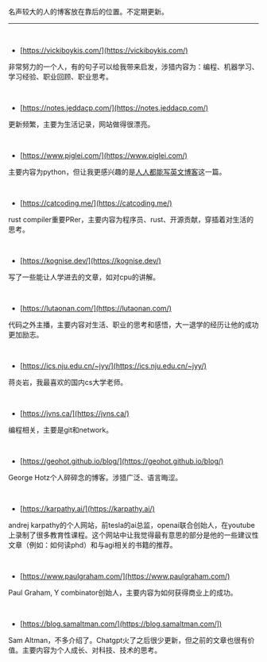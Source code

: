 名声较大的人的博客放在靠后的位置。不定期更新。

----- 
<p>&nbsp;</p>

-  [https://vickiboykis.com/](https://vickiboykis.com/)

非常努力的一个人，有的句子可以给我带来启发，涉猎内容为：编程、机器学习、学习经验、职业回顾、职业思考。
<p>&nbsp;</p>

- [https://notes.jeddacp.com/](https://notes.jeddacp.com/)

更新频繁，主要为生活记录，网站做得很漂亮。
<p>&nbsp;</p>

- [https://www.piglei.com/](https://www.piglei.com/)

主要内容为python，但让我更感兴趣的是[人人都能写英文博客](https://www.piglei.com/articles/everyone-can-write-eng-blog/)这一篇。
<p>&nbsp;</p>

-  [https://catcoding.me/](https://catcoding.me/)

rust compiler重要PRer，主要内容为程序员、rust、开源贡献，穿插着对生活的思考。
<p>&nbsp;</p>

-  [https://kognise.dev/](https://kognise.dev/)

写了一些能让人学进去的文章，如对cpu的讲解。
<p>&nbsp;</p>

-  [https://lutaonan.com/](https://lutaonan.com/)

代码之外主播，主要内容对生活、职业的思考和感悟，大一退学的经历让他的成功更加励志。
<p>&nbsp;</p>

- [https://ics.nju.edu.cn/~jyy/](https://ics.nju.edu.cn/~jyy/)

蒋炎岩，我最喜欢的国内cs大学老师。
<p>&nbsp;</p>

- [https://jvns.ca/](https://jvns.ca/)

编程相关，主要是git和network。
<p>&nbsp;</p>

-  [https://geohot.github.io/blog/](https://geohot.github.io/blog/)

George Hotz个人碎碎念的博客。涉猎广泛、语言晦涩。
<p>&nbsp;</p>

-  [https://karpathy.ai/](https://karpathy.ai/)

andrej karpathy的个人网站，前tesla的ai总监，openai联合创始人，在youtube上录制了很多教育性课程。这个网站中让我觉得最有意思的部分是他的一些建议性文章（例如：如何读phd）和与agi相关的书籍的推荐。
<p>&nbsp;</p>

-  [https://www.paulgraham.com/](https://www.paulgraham.com/)

Paul Graham, Y combinator创始人，主要内容为如何获得商业上的成功。
<p>&nbsp;</p>

-  [https://blog.samaltman.com/](https://blog.samaltman.com/])

Sam Altman，不多介绍了。Chatgpt火了之后很少更新，但之前的文章也很有价值。主要内容为个人成长、对科技、技术的思考。